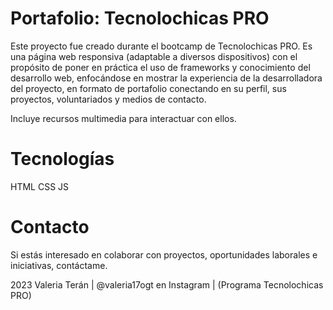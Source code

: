 # Portafolio: Tecnolochicas PRO

Este proyecto fue creado durante el bootcamp de Tecnolochicas PRO. Es una página web responsiva (adaptable a diversos dispositivos) con el propósito de poner en práctica el uso de frameworks y conocimiento del desarrollo web, enfocándose en mostrar la experiencia de la desarrolladora del proyecto, en formato de portafolio conectando en su perfil, sus proyectos, voluntariados y medios de contacto.

Incluye recursos multimedia para interactuar con ellos.

# Tecnologías

HTML
CSS
JS

# Contacto

Si estás interesado en colaborar con proyectos, oportunidades laborales e iniciativas, contáctame.

2023 Valeria Terán | @valeria17ogt en Instagram | (Programa Tecnolochicas PRO)